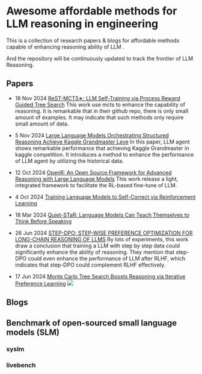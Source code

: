 # Awesome affordable methods for LLM reasoning in engineering

This is a collection of research papers & blogs for affordable methods capable of enhancing reasoning ability of LLM .

And the repository will be continuously updated to track the frontier of LLM Reasoning.

## Papers
* 18 Nov 2024 [ReST-MCTS∗: LLM Self-Training via Process Reward
Guided Tree Search](https://keg.cs.tsinghua.edu.cn/jietang/publications/NeurIPS24-Zhang-et-al-ReST-MCTS.pdf#:~:text=traces%20as%20well%20as%20per-step%20value%20to%20train,is%20able%20to%20infer%20the%20correct%20process%20reward)
This work use mcts to enhance the capability of reasoning. It is remarkable that in their github repo, there is only small amount of examples. It may indicate that such methods only require small amount of data.

* 5 Nov 2024 [Large Language Models Orchestrating Structured Reasoning Achieve Kaggle Grandmaster Leve](https://arxiv.org/pdf/2411.03562)
In this paper, LLM agent shows remarkable performance that achieving Kaggle Grandmaster in kaggle competition. It introduces a method to enhance the performance of LLM agent by utilizing the historical data.

* 12 Oct 2024 [OpenR: An Open Source Framework for Advanced Reasoning with Large Language Models](https://arxiv.org/abs/2410.09671)
This work release a light, integrated framework to facilitate the RL-based fine-tune of LLM.

* 4 Oct 2024 [Training Language Models to Self-Correct via Reinforcement Learning](https://arxiv.org/abs/2409.12917)

* 18 Mar 2024 [Quiet-STaR: Language Models Can Teach Themselves to Think Before Speaking](https://arxiv.org/abs/2403.09629)

* 26 Jun 2024 [STEP-DPO: STEP-WISE PREFERENCE OPTIMIZATION FOR LONG-CHAIN REASONING OF LLMS](https://arxiv.org/abs/2406.18629)
By lots of experiments, this work draw a conclusion that training a LLM with step by step data could significantly enhance the ability of reasoning. They mention that step-DPO could even enhance the performance of LLM after RLHF, which indicates that step-DPO could complement RLHF effectively.

* 17 Jun 2024 [Monte Carlo Tree Search Boosts Reasoning via Iterative Preference Learning](https://arxiv.org/pdf/2405.00451) [![](https://img.shields.io/badge/github-repo-blue)](https://github.com/YuxiXie/MCTS-DPO)

## Blogs 

## Benchmark of open-sourced small language models (SLM)
### syslm

### livebench